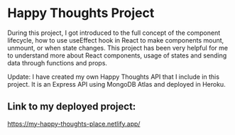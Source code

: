 # Happy Thoughts Project

During this project, I got introduced to the full concept of the component lifecycle, how to use useEffect hook in React to make components mount, unmount, or when state changes. This project has been very helpful for me to understand more about React components, usage of states and sending data through functions and props.

Update:
I have created my own Happy Thoughts API that I include in this project. It is an Express API using MongoDB Atlas and deployed in Heroku.

## Link to my deployed project: 

https://my-happy-thoughts-place.netlify.app/



